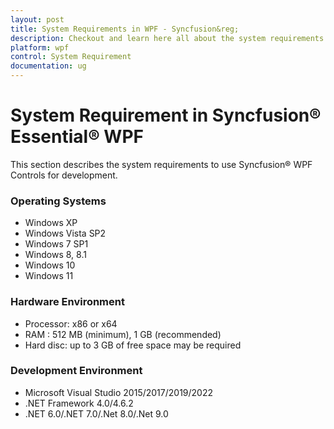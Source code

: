 ```yaml
---
layout: post
title: System Requirements in WPF - Syncfusion&reg;
description: Checkout and learn here all about the system requirements needed to use the Syncfusion&reg; WPF Components.
platform: wpf
control: System Requirement
documentation: ug
---
```

# System Requirement in Syncfusion&reg; Essential&reg; WPF

This section describes the system requirements to use Syncfusion&reg; WPF Controls for development.

### Operating Systems

* Windows XP
* Windows Vista SP2
* Windows 7 SP1
* Windows 8, 8.1
* Windows 10
* Windows 11


### Hardware Environment

* Processor: x86 or x64
* RAM : 512 MB (minimum), 1 GB (recommended)
* Hard disc: up to 3 GB of free space may be required

### Development Environment

* Microsoft Visual Studio 2015/2017/2019/2022
* .NET Framework 4.0/4.6.2
* .NET 6.0/.NET 7.0/.Net 8.0/.Net 9.0